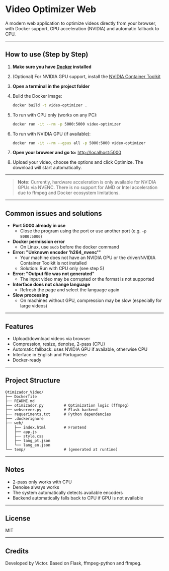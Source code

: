 # Video Optimizer Web

A modern web application to optimize videos directly from your browser, with Docker support, GPU acceleration (NVIDIA) and automatic fallback to CPU.

---

## How to use (Step by Step)

1. **Make sure you have [Docker](https://www.docker.com/) installed**
2. (Optional) For NVIDIA GPU support, install the [NVIDIA Container Toolkit](https://docs.nvidia.com/datacenter/cloud-native/container-toolkit/latest/install-guide.html)
3. **Open a terminal in the project folder**
4. Build the Docker image:
   ```sh
   docker build -t video-optimizer .
   ```
5. To run with CPU only (works on any PC):
   ```sh
   docker run -it --rm -p 5000:5000 video-optimizer
   ```
6. To run with NVIDIA GPU (if available):
   ```sh
   docker run -it --rm --gpus all -p 5000:5000 video-optimizer
   ```
7. **Open your browser and go to:** [http://localhost:5000](http://localhost:5000)

8. Upload your video, choose the options and click Optimize. The download will start automatically.

---
> **Note:** Currently, hardware acceleration is only available for NVIDIA GPUs via NVENC. There is no support for AMD or Intel acceleration due to ffmpeg and Docker ecosystem limitations.
---

## Common issues and solutions

- **Port 5000 already in use**
  - Close the program using the port or use another port (e.g. `-p 8080:5000`)
- **Docker permission error**
  - On Linux, use `sudo` before the docker command
- **Error: "Unknown encoder 'h264_nvenc'"**
  - Your machine does not have an NVIDIA GPU or the driver/NVIDIA Container Toolkit is not installed
  - Solution: Run with CPU only (see step 5)
- **Error: "Output file was not generated"**
  - The input video may be corrupted or the format is not supported
- **Interface does not change language**
  - Refresh the page and select the language again
- **Slow processing**
  - On machines without GPU, compression may be slow (especially for large videos)

---

## Features

- Upload/download videos via browser
- Compression, resize, denoise, 2-pass (CPU)
- Automatic fallback: uses NVIDIA GPU if available, otherwise CPU
- Interface in English and Portuguese
- Docker-ready

---

## Project Structure

```
Otimizador_Video/
├── Dockerfile
├── README.md
├── otimizador.py         # Optimization logic (ffmpeg)
├── webserver.py          # Flask backend
├── requeriments.txt      # Python dependencies
├── .dockerignore
├── web/
│   ├── index.html        # Frontend
│   ├── app.js
│   ├── style.css
│   ├── lang_pt.json
│   └── lang_en.json
└── temp/                 # (generated at runtime)
```

---

## Notes

- 2-pass only works with CPU
- Denoise always works
- The system automatically detects available encoders
- Backend automatically falls back to CPU if GPU is not available

---

## License

MIT

---

## Credits

Developed by Victor. Based on Flask, ffmpeg-python and ffmpeg.
